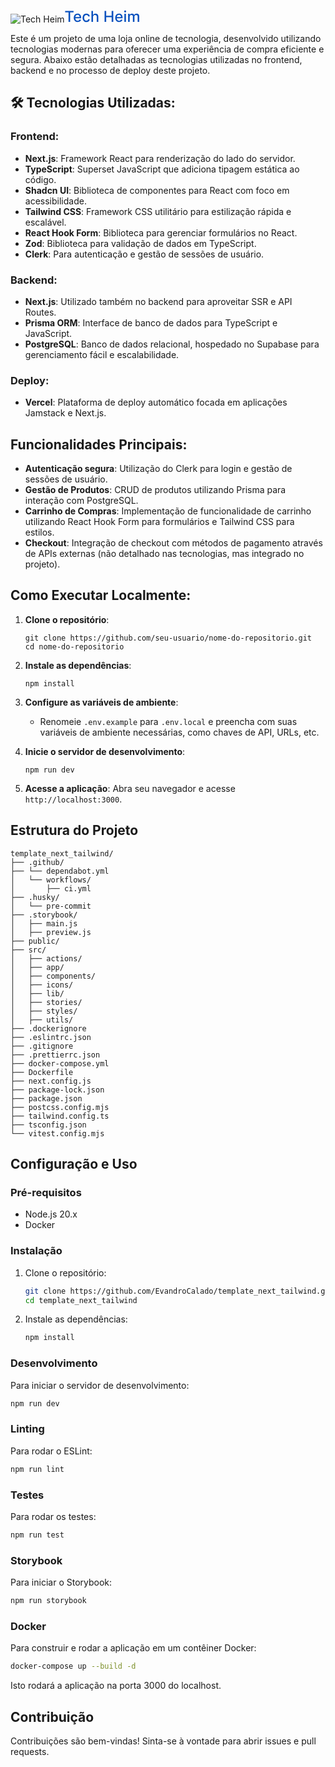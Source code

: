 ![Tech Heim](https://github.com/EvandroCalado/tech_heim/assets/110628201/d7f34eaf-7676-416d-9cfc-fb1099ed9550)<svg width="119" height="20" viewBox="0 0 119 20" fill="none" xmlns="http://www.w3.org/2000/svg">
<path d="M0.400568 3.8125V1.54545H13.9091V3.8125H8.46307V19H5.83807V3.8125H0.400568ZM20.4332 19.2642C19.1435 19.2642 18.0327 18.9886 17.1009 18.4375C16.1747 17.8807 15.4588 17.0994 14.9531 16.0938C14.4531 15.0824 14.2031 13.8977 14.2031 12.5398C14.2031 11.1989 14.4531 10.017 14.9531 8.99432C15.4588 7.97159 16.1634 7.1733 17.0668 6.59943C17.9759 6.02557 19.0384 5.73864 20.2543 5.73864C20.9929 5.73864 21.7088 5.8608 22.402 6.10511C23.0952 6.34943 23.7173 6.73295 24.2685 7.25568C24.8196 7.77841 25.2543 8.45739 25.5724 9.29261C25.8906 10.1222 26.0497 11.1307 26.0497 12.3182V13.2216H15.6435V11.3125H23.5526C23.5526 10.642 23.4162 10.0483 23.1435 9.53125C22.8707 9.00852 22.4872 8.59659 21.9929 8.29545C21.5043 7.99432 20.9304 7.84375 20.2713 7.84375C19.5554 7.84375 18.9304 8.01989 18.3963 8.37216C17.8679 8.71875 17.4588 9.1733 17.169 9.7358C16.8849 10.2926 16.7429 10.8977 16.7429 11.5511V13.0426C16.7429 13.9176 16.8963 14.6619 17.2031 15.2756C17.5156 15.8892 17.9503 16.358 18.5071 16.6818C19.0639 17 19.7145 17.1591 20.4588 17.1591C20.9418 17.1591 21.3821 17.0909 21.7798 16.9545C22.1776 16.8125 22.5213 16.6023 22.8111 16.3239C23.1009 16.0455 23.3224 15.7017 23.4759 15.2926L25.8878 15.7273C25.6946 16.4375 25.348 17.0597 24.848 17.5938C24.3537 18.1222 23.7315 18.5341 22.9815 18.8295C22.2372 19.1193 21.3878 19.2642 20.4332 19.2642ZM34.3913 19.2642C33.1243 19.2642 32.0334 18.9773 31.1186 18.4034C30.2095 17.8239 29.5107 17.0256 29.022 16.0085C28.5334 14.9915 28.2891 13.8267 28.2891 12.5142C28.2891 11.1847 28.5391 10.0114 29.0391 8.99432C29.5391 7.97159 30.2436 7.1733 31.1527 6.59943C32.0618 6.02557 33.1328 5.73864 34.3658 5.73864C35.3601 5.73864 36.2464 5.9233 37.0249 6.29261C37.8033 6.65625 38.4311 7.16761 38.9084 7.8267C39.3913 8.4858 39.6783 9.25568 39.7692 10.1364H37.2891C37.1527 9.52273 36.8402 8.99432 36.3516 8.55114C35.8686 8.10795 35.2209 7.88636 34.4084 7.88636C33.6982 7.88636 33.076 8.07386 32.5419 8.44886C32.0135 8.81818 31.6016 9.34659 31.3061 10.0341C31.0107 10.7159 30.8629 11.5227 30.8629 12.4545C30.8629 13.4091 31.0078 14.233 31.2976 14.9261C31.5874 15.6193 31.9964 16.1562 32.5249 16.5369C33.0589 16.9176 33.6868 17.108 34.4084 17.108C34.8913 17.108 35.3288 17.0199 35.7209 16.8438C36.1186 16.6619 36.451 16.4034 36.718 16.0682C36.9908 15.733 37.1811 15.3295 37.2891 14.858H39.7692C39.6783 15.7045 39.4027 16.4602 38.9425 17.125C38.4822 17.7898 37.8658 18.3125 37.093 18.6932C36.326 19.0739 35.4254 19.2642 34.3913 19.2642ZM45.0426 11.2273V19H42.4943V1.54545H45.0085V8.03977H45.1705C45.4773 7.33523 45.946 6.77557 46.5767 6.36079C47.2074 5.94602 48.0313 5.73864 49.0483 5.73864C49.946 5.73864 50.7301 5.9233 51.4006 6.29261C52.0767 6.66193 52.5994 7.21307 52.9688 7.94602C53.3438 8.6733 53.5312 9.58239 53.5312 10.6733V19H50.983V10.9801C50.983 10.0199 50.7358 9.27557 50.2415 8.74716C49.7472 8.21307 49.0597 7.94602 48.179 7.94602C47.5767 7.94602 47.0369 8.07386 46.5597 8.32955C46.0881 8.58523 45.7159 8.96023 45.4432 9.45455C45.1761 9.94318 45.0426 10.5341 45.0426 11.2273ZM63.4879 19V1.54545H66.1214V9.13068H74.8232V1.54545H77.4652V19H74.8232V11.3892H66.1214V19H63.4879ZM86.7379 19.2642C85.4482 19.2642 84.3374 18.9886 83.4055 18.4375C82.4794 17.8807 81.7635 17.0994 81.2578 16.0938C80.7578 15.0824 80.5078 13.8977 80.5078 12.5398C80.5078 11.1989 80.7578 10.017 81.2578 8.99432C81.7635 7.97159 82.468 7.1733 83.3714 6.59943C84.2805 6.02557 85.343 5.73864 86.5589 5.73864C87.2976 5.73864 88.0135 5.8608 88.7067 6.10511C89.3999 6.34943 90.022 6.73295 90.5732 7.25568C91.1243 7.77841 91.5589 8.45739 91.8771 9.29261C92.1953 10.1222 92.3544 11.1307 92.3544 12.3182V13.2216H81.9482V11.3125H89.8572C89.8572 10.642 89.7209 10.0483 89.4482 9.53125C89.1754 9.00852 88.7919 8.59659 88.2976 8.29545C87.8089 7.99432 87.2351 7.84375 86.576 7.84375C85.8601 7.84375 85.2351 8.01989 84.701 8.37216C84.1726 8.71875 83.7635 9.1733 83.4737 9.7358C83.1896 10.2926 83.0476 10.8977 83.0476 11.5511V13.0426C83.0476 13.9176 83.201 14.6619 83.5078 15.2756C83.8203 15.8892 84.255 16.358 84.8118 16.6818C85.3686 17 86.0192 17.1591 86.7635 17.1591C87.2464 17.1591 87.6868 17.0909 88.0845 16.9545C88.4822 16.8125 88.826 16.6023 89.1158 16.3239C89.4055 16.0455 89.6271 15.7017 89.7805 15.2926L92.1925 15.7273C91.9993 16.4375 91.6527 17.0597 91.1527 17.5938C90.6584 18.1222 90.0362 18.5341 89.2862 18.8295C88.5419 19.1193 87.6925 19.2642 86.7379 19.2642ZM95.1818 19V5.90909H97.7301V19H95.1818ZM96.4688 3.8892C96.0256 3.8892 95.6449 3.74148 95.3267 3.44602C95.0142 3.14489 94.858 2.78693 94.858 2.37216C94.858 1.9517 95.0142 1.59375 95.3267 1.29829C95.6449 0.997159 96.0256 0.846591 96.4688 0.846591C96.9119 0.846591 97.2898 0.997159 97.6023 1.29829C97.9205 1.59375 98.0795 1.9517 98.0795 2.37216C98.0795 2.78693 97.9205 3.14489 97.6023 3.44602C97.2898 3.74148 96.9119 3.8892 96.4688 3.8892ZM101.158 19V5.90909H103.604V8.03977H103.766C104.039 7.31818 104.485 6.75568 105.104 6.35227C105.724 5.94318 106.465 5.73864 107.329 5.73864C108.204 5.73864 108.937 5.94318 109.528 6.35227C110.124 6.76136 110.565 7.32386 110.849 8.03977H110.985C111.298 7.34091 111.795 6.78409 112.477 6.36932C113.158 5.94886 113.971 5.73864 114.914 5.73864C116.102 5.73864 117.07 6.1108 117.82 6.85511C118.576 7.59943 118.954 8.72159 118.954 10.2216V19H116.406V10.4602C116.406 9.57386 116.164 8.93182 115.681 8.53409C115.198 8.13636 114.621 7.9375 113.951 7.9375C113.121 7.9375 112.477 8.19318 112.016 8.70455C111.556 9.21023 111.326 9.8608 111.326 10.6562V19H108.786V10.2983C108.786 9.58807 108.565 9.01705 108.121 8.58523C107.678 8.15341 107.102 7.9375 106.391 7.9375C105.908 7.9375 105.462 8.06534 105.053 8.32102C104.65 8.57102 104.323 8.92045 104.073 9.36932C103.829 9.81818 103.707 10.3381 103.707 10.929V19H101.158Z" fill="#0951BE"/>
</svg>

Este é um projeto de uma loja online de tecnologia, desenvolvido utilizando tecnologias modernas para oferecer uma experiência de compra eficiente e segura. Abaixo estão detalhadas as tecnologias utilizadas no frontend, backend e no processo de deploy deste projeto.

## 🛠️ Tecnologias Utilizadas:

### Frontend:
- **Next.js**: Framework React para renderização do lado do servidor.
- **TypeScript**: Superset JavaScript que adiciona tipagem estática ao código.
- **Shadcn UI**: Biblioteca de componentes para React com foco em acessibilidade.
- **Tailwind CSS**: Framework CSS utilitário para estilização rápida e escalável.
- **React Hook Form**: Biblioteca para gerenciar formulários no React.
- **Zod**: Biblioteca para validação de dados em TypeScript.
- **Clerk**: Para autenticação e gestão de sessões de usuário.

### Backend:
- **Next.js**: Utilizado também no backend para aproveitar SSR e API Routes.
- **Prisma ORM**: Interface de banco de dados para TypeScript e JavaScript.
- **PostgreSQL**: Banco de dados relacional, hospedado no Supabase para gerenciamento fácil e escalabilidade.

### Deploy:
- **Vercel**: Plataforma de deploy automático focada em aplicações Jamstack e Next.js.

## Funcionalidades Principais:
- **Autenticação segura**: Utilização do Clerk para login e gestão de sessões de usuário.
- **Gestão de Produtos**: CRUD de produtos utilizando Prisma para interação com PostgreSQL.
- **Carrinho de Compras**: Implementação de funcionalidade de carrinho utilizando React Hook Form para formulários e Tailwind CSS para estilos.
- **Checkout**: Integração de checkout com métodos de pagamento através de APIs externas (não detalhado nas tecnologias, mas integrado no projeto).

## Como Executar Localmente:
1. **Clone o repositório**:
   ```
   git clone https://github.com/seu-usuario/nome-do-repositorio.git
   cd nome-do-repositorio
   ```

2. **Instale as dependências**:
   ```
   npm install
   ```

3. **Configure as variáveis de ambiente**:
   - Renomeie `.env.example` para `.env.local` e preencha com suas variáveis de ambiente necessárias, como chaves de API, URLs, etc.

4. **Inicie o servidor de desenvolvimento**:
   ```
   npm run dev
   ```

5. **Acesse a aplicação**:
   Abra seu navegador e acesse `http://localhost:3000`.

## Estrutura do Projeto

```plaintext
template_next_tailwind/
├── .github/
├── └── dependabot.yml
│   └── workflows/
│       ├── ci.yml     
├── .husky/
│   └── pre-commit
├── .storybook/
│   ├── main.js
│   ├── preview.js
├── public/
├── src/
│   ├── actions/
│   ├── app/
│   ├── components/
│   ├── icons/
│   ├── lib/
│   ├── stories/
│   ├── styles/
│   ├── utils/
├── .dockerignore
├── .eslintrc.json
├── .gitignore
├── .prettierrc.json
├── docker-compose.yml
├── Dockerfile
├── next.config.js
├── package-lock.json
├── package.json
├── postcss.config.mjs
├── tailwind.config.ts
├── tsconfig.json
└── vitest.config.mjs
```

## Configuração e Uso

### Pré-requisitos

- Node.js 20.x
- Docker

### Instalação

1. Clone o repositório:
   ```bash
   git clone https://github.com/EvandroCalado/template_next_tailwind.git
   cd template_next_tailwind
   ```

2. Instale as dependências:
   ```bash
   npm install
   ```

### Desenvolvimento

Para iniciar o servidor de desenvolvimento:

```bash
npm run dev
```

### Linting

Para rodar o ESLint:

```bash
npm run lint
```

### Testes

Para rodar os testes:

```bash
npm run test
```

### Storybook

Para iniciar o Storybook:

```bash
npm run storybook
```

### Docker

Para construir e rodar a aplicação em um contêiner Docker:

```bash
docker-compose up --build -d
```

Isto rodará a aplicação na porta 3000 do localhost.

## Contribuição

Contribuições são bem-vindas! Sinta-se à vontade para abrir issues e pull requests.
